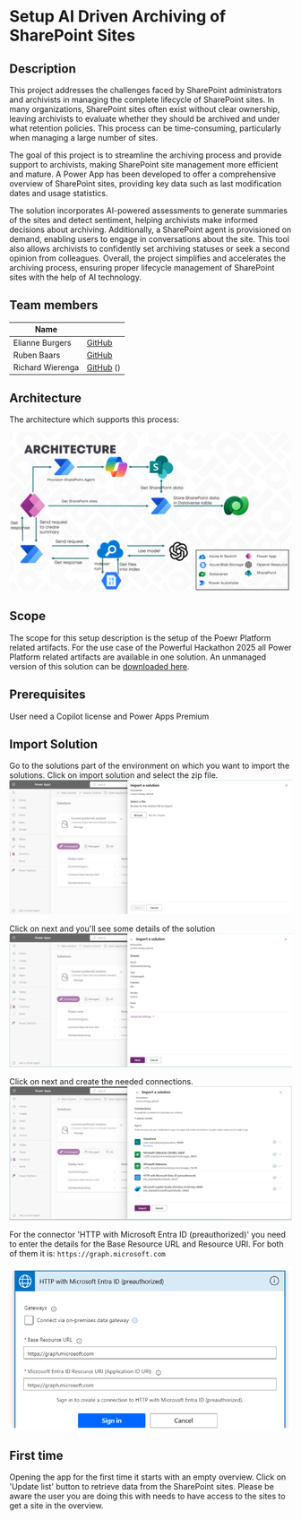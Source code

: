 

# Setup AI Driven Archiving of SharePoint Sites

## Description
This project addresses the challenges faced by SharePoint administrators and archivists in managing the complete lifecycle of SharePoint sites. In many organizations, SharePoint sites often exist without clear ownership, leaving archivists to evaluate whether they should be archived and under what retention policies. This process can be time-consuming, particularly when managing a large number of sites.

The goal of this project is to streamline the archiving process and provide support to archivists, making SharePoint site management more efficient and mature. A Power App has been developed to offer a comprehensive overview of SharePoint sites, providing key data such as last modification dates and usage statistics.

The solution incorporates AI-powered assessments to generate summaries of the sites and detect sentiment, helping archivists make informed decisions about archiving. Additionally, a SharePoint agent is provisioned on demand, enabling users to engage in conversations about the site. This tool also allows archivists to confidently set archiving statuses or seek a second opinion from colleagues.
Overall, the project simplifies and accelerates the archiving process, ensuring proper lifecycle management of SharePoint sites with the help of AI technology.


## Team members

|Name|| 
|---|---|
|Elianne Burgers | [GitHub](https://github.com/Dutchy365) |
|Ruben Baars| [GitHub]()
|Richard Wierenga| [GitHub](https://github.com/richardwie) ()

## Architecture
The architecture which supports this process:

![Architecture](./assets/architecture.png)



## Scope
The scope for this setup description is the setup of the Poewr Platform related artifacts. 
For the use case of the Powerful Hackathon 2025 all Power Platform related artifacts are available in one solution.
An unmanaged version of this solution can be [downloaded here]().

## Prerequisites
User need a Copilot license and Power Apps Premium


## Import Solution
Go to the solutions part of the environment on which you want to import the solutions.
Click on import solution and select the zip file.
![Select the solution to import](./assets/1-selectfile.png)

Click on next and you'll see some details of the solution
![Solution details](./assets/2-solutiondetails.png)

Click on next and create the needed connections.
![Select the solution to import](./assets/3-connections.png)

For the connector 'HTTP with Microsoft Entra ID (preauthorized)' you need to enter the details for the Base Resource URL and Resource URI.
For both of them it is: `https://graph.microsoft.com`

![HTTP](./assets/4-http.png)


## First time
Opening the app for the first time it starts with an empty overview.
Click on 'Update list' button to retrieve data from the SharePoint sites.
Please be aware the user you are doing this with needs to have access to the sites to get a site in the overview.






